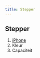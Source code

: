 ```yaml
---
title: Stepper
---
```


## Stepper

<ol class="stepper">
    <li class="is-completed">
            <div class="stepper-dot"></div>
            <a href="#" class="stepper-label">iPhone</a>
    </li>
    <li class="is-active">
        <div class="stepper-dot"></div>
        <span class="stepper-label">Kleur</span>
    </li>
    <li>
        <div class="stepper-dot"></div>
        <span class="stepper-label">Capaciteit</span>
    </li>
</ol>